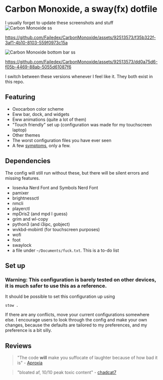 # Carbon Monoxide, a sway(fx) dotfile

I usually forget to update these screenshots and stuff
![Carbon Monoxide ss](https://github.com/Failedex/CarbonMonoxide/blob/main/assests/carbonmonoxide3.png?raw=true)

https://github.com/Failedex/CarbonMonoxide/assets/92513573/f35b322f-3af1-4b10-8103-559f0973c15a

![Carbon Monoxide bottom bar ss](https://github.com/Failedex/CarbonMonoxide/blob/main/assests/carbonmonoxide_bottom.png?raw=true)

https://github.com/Failedex/CarbonMonoxide/assets/92513573/dd0a75d6-f05b-4469-88ab-5055d61087f6

I switch between these versions whenever I feel like it. They both exist in this repo.

## Featuring
- Oxocarbon color scheme
- Eww bar, dock, and widgets
- Eww animations (quite a lot of them)
- "Touch friendly" set up (configuration was made for my touchscreen laptop)
- Other themes
- The worst configuration files you have ever seen
- A few [symptoms](https://www.mayoclinic.org/diseases-conditions/carbon-monoxide/symptoms-causes/syc-20370642), only a few.

## Dependencies 

The config will still run without these, but there will be silent errors and missing features. 
- Iosevka Nerd Font and Symbols Nerd Font
- pamixer
- brightnessctl
- nmcli
- playerctl
- mpDris2 (and mpd I guess)
- grim and wl-copy
- python3 (and i3ipc, gobject)
- wvkbd-mobintl (for touchscreen purposes)
- wofi
- foot
- swaylock
- a file under `~/Documents/fuck.txt`. This is a to-do list

## Set up 
### Warning: This configuration is barely tested on other devices, it is much safer to use this as a reference.
It should be possible to set this configuration up using 
```
stow .
```

If there are any conflicts, move your current configurations somewhere else. I encourage users to look through the config and make your own changes, because the defaults are tailored to my preferences, and my preference is a bit silly. 

## Reviews 

> "The code **will** make you suffocate of laughter because of how bad it is" - [Aproxia](https://github.com/Aproxia-dev)

> "bloated af, 10/10 peak toxic content" - [chadcat7](https://github.com/chadcat7)

